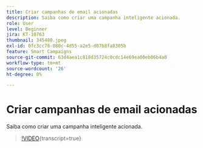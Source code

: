 ```yaml
---
title: Criar campanhas de email acionadas
description: Saiba como criar uma campanha inteligente acionada.
role: User
level: Beginner
jira: KT-10763
thumbnail: 345480.jpeg
exl-id: 0fc3cc78-080c-4d55-a2e5-d07b8fa8305b
feature: Smart Campaigns
source-git-commit: 63d4aea1c818d35724c0cdc14e69ea00eb06b4a0
workflow-type: tm+mt
source-wordcount: '26'
ht-degree: 0%

---
```


# Criar campanhas de email acionadas

Saiba como criar uma campanha inteligente acionada.

>[!VIDEO](https://video.tv.adobe.com/v/345480/?quality=12&learn=on){transcript=true}
